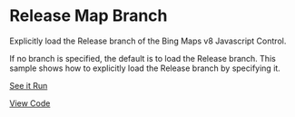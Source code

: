 # Release Map Branch

Explicitly load the Release branch of the Bing Maps v8 Javascript Control.

If no branch is specified, the default is to load the Release branch. This sample shows how to explicitly load the Release branch by specifying it.

[See it Run](http://crpietschmann.github.io/bingmaps-v8-quickstart-samples/101-map-branch-release/)

[View Code](index.htm)